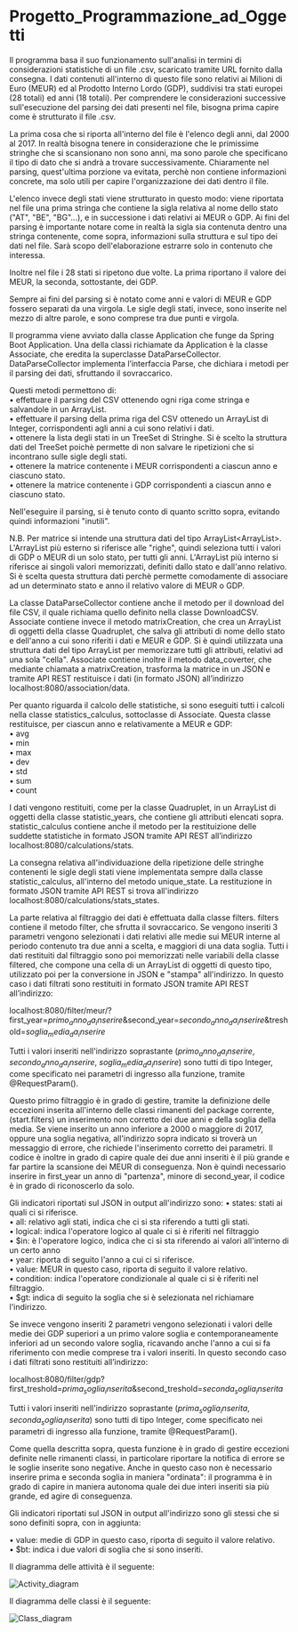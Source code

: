 # Progetto_Programmazione_ad_Oggetti


Il programma basa il suo funzionamento sull'analisi in termini di considerazioni statistiche di un file .csv, scaricato tramite URL fornito dalla consegna. I dati contenuti all'interno di questo file sono relativi ai Milioni di Euro (MEUR) ed al Prodotto Interno Lordo (GDP), suddivisi tra stati europei (28 totali) ed anni (18 totali).
Per comprendere le considerazioni successive sull'esecuzione del parsing dei dati presenti nel file, bisogna prima capire come è strutturato il file .csv.

La prima cosa che si riporta all'interno del file è l'elenco degli anni, dal 2000 al 2017. In realtà bisogna tenere in considerazione che le primissime stringhe che si scansionano non sono anni, ma sono parole che specificano il tipo di dato che si andrà a trovare successivamente. Chiaramente nel parsing, quest'ultima porzione va evitata, perchè non contiene informazioni concrete, ma solo utili per capire l'organizzazione dei dati dentro il file. 

L'elenco invece degli stati viene strutturato in questo modo: viene riportata nel file una prima stringa che contiene la sigla relativa al nome dello stato ("AT", "BE", "BG"...), e in successione i dati relativi ai MEUR o GDP. Ai fini del parsing è importante notare come in realtà la sigla sia contenuta dentro una stringa contenente, come sopra, informazioni sulla struttura e sul tipo dei dati nel file. Sarà scopo dell'elaborazione estrarre solo in contenuto che interessa.

Inoltre nel file i 28 stati si ripetono due volte. La prima riportano il valore dei MEUR, la seconda, sottostante, dei GDP.

Sempre ai fini del parsing si è notato come anni e valori di MEUR e GDP fossero separati da una virgola. Le sigle degli stati, invece, sono inserite nel mezzo di altre parole, e sono comprese tra due punti e virgola.

Il programma viene avviato dalla classe Application che funge da Spring Boot Application.
Una della classi richiamate da Application è la classe Associate, che eredita la superclasse DataParseCollector. 
DataParseCollector implementa l’interfaccia Parse, che dichiara i metodi per il parsing dei dati, sfruttando il sovraccarico.

Questi metodi permettono di:<br/>
•	effettuare il parsing del CSV ottenendo ogni riga come stringa e salvandole in un ArrayList.<br/>
•	effettuare il parsing della prima riga del CSV ottenedo un ArrayList di Integer, corrispondenti agli anni a cui sono relativi i dati.<br/>
•	ottenere la lista degli stati in un TreeSet di Stringhe. Si è scelto la struttura dati del TreeSet poichè permette di non salvare le ripetizioni che si incontrano sulle sigle degli stati.<br/>
•	ottenere la matrice contenente i MEUR corrispondenti a ciascun anno e ciascuno stato.<br/>
•	ottenere la matrice contenente i GDP corrispondenti a ciascun anno e ciascuno stato.<br/>

Nell'eseguire il parsing, si è tenuto conto di quanto scritto sopra, evitando quindi informazioni "inutili".

N.B. Per matrice si intende una struttura dati del tipo ArrayList<ArrayList<Float>>. L'ArrayList più esterno si riferisce alle "righe", quindi seleziona tutti i valori di GDP o MEUR di un solo stato, per tutti gli anni. L'ArrayList più interno si riferisce ai singoli valori memorizzati, definiti dallo stato e dall'anno relativo. Si è scelta questa struttura dati perchè permette comodamente di associare ad un determinato stato e anno il relativo valore di MEUR o GDP.
  
La classe DataParseCollector contiene anche il metodo per il download del file CSV, il quale richiama quello definito nella classe DownloadCSV. Associate contiene invece il metodo matrixCreation, che crea un ArrayList di oggetti della classe Quadruplet, che salva gli attributi di nome dello stato e dell'anno a cui sono riferiti i dati e MEUR e GDP. Si è quindi utilizzata una struttura dati del tipo ArrayList<Quadruplet> per memorizzare tutti gli attributi, relativi ad una sola "cella". 
Associate contiene inoltre il metodo data_coverter, che mediante chiamata a matrixCreation, trasforma la matrice in un JSON e tramite API REST restituisce i dati (in formato JSON) all’indirizzo localhost:8080/association/data.
 
Per quanto riguarda il calcolo delle statistiche, si sono eseguiti tutti i calcoli nella classe statistics_calculus, sottoclasse di Associate. Questa classe restituisce, per ciascun anno e relativamente a MEUR e GDP:<br/>
•	avg<br/>
•	min<br/>
•	max<br/>
•	dev<br/>
•	std<br/>
•	sum<br/>
•	count<br/>

I dati vengono restituiti, come per la classe Quadruplet, in un ArrayList di oggetti della classe statistic_years, che contiene gli attributi elencati sopra.
statistic_calculus contiene anche il metodo per la restituizione delle suddette statistiche in formato JSON tramite API REST all’indirizzo localhost:8080/calculations/stats.

La consegna relativa all'individuazione della ripetizione delle stringhe contenenti le sigle degli stati viene implementata sempre dalla classe statistic_calculus, all'interno del metodo unique_state. La restituzione in formato JSON tramite API REST si trova all'indirizzo localhost:8080/calculations/stats_states.

La parte relativa al filtraggio dei dati è effettuata dalla classe filters.
filters contiene il metodo filter, che sfrutta il sovraccarico. Se vengono inseriti 3 parametri vengono selezionati i dati relativi alle medie sui MEUR interne al periodo contenuto tra due anni a scelta, e maggiori di una data soglia. 
Tutti i dati restituiti dal filtraggio sono poi memorizzati nelle variabili della classe filtered, che compone una cella di un ArrayList di oggetti di questo tipo, utilizzato poi per la conversione in JSON e "stampa" all'indirizzo.
In questo caso i dati filtrati sono restituiti in formato JSON tramite API REST all’indirizzo:

localhost:8080/filter/meur/?first_year=$primo_anno_da_inserire$&second_year=$secondo_anno_da_inserire$&treshold=$soglia_media_da_inserire$

Tutti i valori inseriti nell'indirizzo soprastante ($primo_anno_da_inserire$, $secondo_anno_da_inserire$, $soglia_media_da_inserire$) sono tutti di tipo Integer, come specificato nei parametri di ingresso alla funzione, tramite @RequestParam().

Questo primo filtraggio è in grado di gestire, tramite la definizione delle eccezioni inserita all'interno delle classi rimanenti del package corrente, (start.filters) un inserimento non corretto dei due anni e della soglia della media.
Se viene inserito un anno inferiore a 2000 o maggiore di 2017, oppure una soglia negativa, all'indirizzo sopra indicato si troverà un messaggio di errore, che richiede l'inserimento corretto dei parametri.
Il codice è inoltre in grado di capire quale dei due anni inseriti è il più grande e far partire la scansione dei MEUR di conseguenza. Non è quindi necessario inserire in first_year un anno di "partenza", minore di second_year, il codice è in grado di riconoscerlo da solo.

Gli indicatori riportati sul JSON in output all'indirizzo sono:
•	states: stati ai quali ci si riferisce.<br/>
•	all: relativo agli stati, indica che ci si sta riferendo a tutti gli stati.<br/>
•	logical: indica l'operatore logico al quale ci si è riferiti nel filtraggio<br/>
•	$in: è l'operatore logico, indica che ci si sta riferendo ai valori all'interno di un certo anno<br/>
•	year: riporta di seguito l'anno a cui ci si riferisce.<br/>
•	value: MEUR in questo caso, riporta di seguito il valore relativo.<br/>
•	condition: indica l'operatore condizionale al quale ci si è riferiti nel filtraggio.<br/>
•	$gt: indica di seguito la soglia che si è selezionata nel richiamare l'indirizzo.<br/>


Se invece vengono inseriti 2 parametri vengono selezionati i valori delle medie dei GDP superiori a un primo valore soglia e contemporaneamente inferiori ad un secondo valore soglia, ricavando anche l'anno a cui si fa riferimento con medie comprese tra i valori inseriti.
In questo secondo caso i dati filtrati sono restituiti all’indirizzo:

localhost:8080/filter/gdp?first_treshold=$prima_soglia_inserita$&second_treshold=$seconda_soglia_inserita$

Tutti i valori inseriti nell'indirizzo soprastante ($prima_soglia_inserita$, $seconda_soglia_inserita$) sono tutti di tipo Integer, come specificato nei parametri di ingresso alla funzione, tramite @RequestParam().

Come quella descritta sopra, questa funzione è in grado di gestire eccezioni definite nelle rimanenti classi, in particolare riportare la notifica di errore se le soglie inserite sono negative.
Anche in questo caso non è necessario inserire prima e seconda soglia in maniera "ordinata": il programma è in grado di  capire in maniera autonoma quale dei due interi inseriti sia più grande, ed agire di conseguenza.

Gli indicatori riportati sul JSON in output all'indirizzo sono gli stessi che si sono definiti sopra, con in aggiunta:

•	value: medie di GDP in questo caso, riporta di seguito il valore relativo.<br/>
•	$bt: indica i due valori di soglia che si sono inseriti.<br/>

Il diagramma delle attività è il seguente:<br/>

![Activity_diagram](https://user-images.githubusercontent.com/52153086/61204222-ef5f3e80-a6ec-11e9-8c2c-3f235836ab20.png)

Il diagramma delle classi è il seguente:<br/> 

![Class_diagram](https://user-images.githubusercontent.com/52153086/61204405-6563a580-a6ed-11e9-93c7-ee9d7a00ae35.png)


